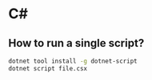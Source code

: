 # C#

## How to run a single script?

```sh
dotnet tool install -g dotnet-script
dotnet script file.csx
```
